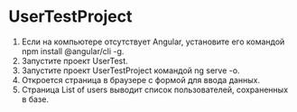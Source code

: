 # UserTestProject
1.	Если на компьютере отсутствует Angular, установите его командой npm install @angular/cli -g.
2.	Запустите проект UserTest.
3.	Запустите проект UserTestProject командой ng serve -o.
4.	Откроется страница в браузере с формой для ввода данных. 
5.	Страница List of users выводит список пользователей, сохраненных в базе.

